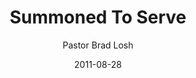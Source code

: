 ---
lunr: "true"
title: "Summoned To Serve"
author: "Pastor Brad Losh"
postDate: "08-28-2011"
date: 2011-08-28
category: "sermons"
slug: "2011/08/SummonedToServe"
icon: microphone
audioLink: "SummonedToServe"
tags: [serving, summoned]
mp3: "SummonedToServe/08282011.mp3"
ogg: "SummonedToServe/08282011.ogg"
linkurl: "https://archive.org/download/SummonedToServe/SummonedToServe_files.xml"
ipath: "https://archive.org/download/SummonedToServe/08282011.mp3"
layout: sermon.html
---